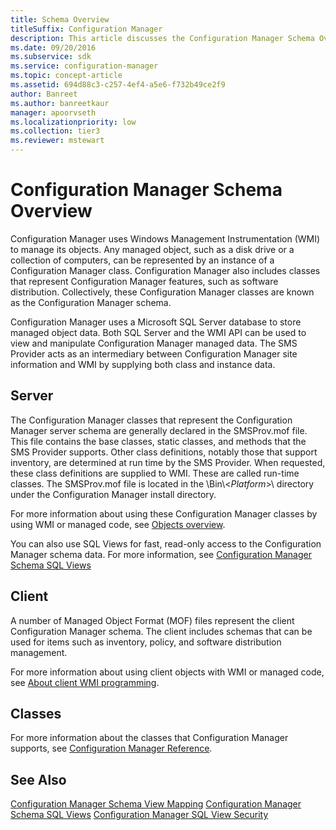 ```yaml
---
title: Schema Overview
titleSuffix: Configuration Manager
description: This article discusses the Configuration Manager Schema Overview.
ms.date: 09/20/2016
ms.subservice: sdk
ms.service: configuration-manager
ms.topic: concept-article
ms.assetid: 694d88c3-c257-4ef4-a5e6-f732b49ce2f9
author: Banreet
ms.author: banreetkaur
manager: apoorvseth
ms.localizationpriority: low
ms.collection: tier3
ms.reviewer: mstewart
---
```

# Configuration Manager Schema Overview
Configuration Manager uses Windows Management Instrumentation (WMI) to manage its objects. Any managed object, such as a disk drive or a collection of computers, can be represented by an instance of a Configuration Manager class. Configuration Manager also includes classes that represent Configuration Manager features, such as software distribution. Collectively, these Configuration Manager classes are known as the Configuration Manager schema.

 Configuration Manager uses a Microsoft SQL Server database to store managed object data. Both SQL Server and the WMI API can be used to view and manipulate Configuration Manager managed data. The SMS Provider acts as an intermediary between Configuration Manager site information and WMI by supplying both class and instance data.

## Server
 The Configuration Manager classes that represent the Configuration Manager server schema are generally declared in the SMSProv.mof file. This file contains the base classes, static classes, and methods that the SMS Provider supports. Other class definitions, notably those that support inventory, are determined at run time by the SMS Provider. When requested, these class definitions are supplied to WMI. These are called run-time classes. The SMSProv.mof file is located in the \Bin\\<*Platform*>\ directory under the Configuration Manager install directory.

 For more information about using these Configuration Manager classes by using WMI or managed code, see [Objects overview](configuration-manager-objects-overview.md).

 You can also use SQL Views for fast, read-only access to the Configuration Manager schema data. For more information, see [Configuration Manager Schema SQL Views](../../../develop/core/understand/configuration-manager-schema-sql-views.md)

## Client
 A number of Managed Object Format (MOF) files represent the client Configuration Manager schema. The client includes schemas that can be used for items such as inventory, policy, and software distribution management.

 For more information about using client objects with WMI or managed code, see [About client WMI programming](../clients/programming/about-configuration-manager-wmi-programming.md).

## Classes
 For more information about the classes that Configuration Manager supports, see [Configuration Manager Reference](../../../develop/reference/configuration-manager-reference.md).

## See Also
 [Configuration Manager Schema View Mapping](../../../develop/core/understand/configuration-manager-schema-view-mapping.md)
 [Configuration Manager Schema SQL Views](../../../develop/core/understand/configuration-manager-schema-sql-views.md)
 [Configuration Manager SQL View Security](../../../develop/core/understand/sql-view-security.md)
